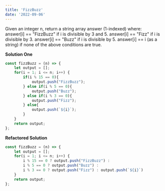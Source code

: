 ```yaml
---
title: 'FizzBuzz'
date: '2022-09-06'
---
```


Given an integer n, return a string array answer (1-indexed) where:
answer[i] == "FizzBuzz" if i is divisible by 3 and 5.
answer[i] == "Fizz" if i is divisible by 3.
answer[i] == "Buzz" if i is divisible by 5.
answer[i] == i (as a string) if none of the above conditions are true.

**Solution One**
```js
const fizzBuzz = (n) => {
    let output = [];
    for(i = 1; i <= n; i++) {
        if(i % 15 == 0){
            output.push("FizzBuzz");
        } else if(i % 5 == 0){
            output.push("Buzz");
        } else if(i % 3 == 0){
            output.push("Fizz");
        } else{
            output.push(`${i}`);
        }
    }
    return output;
};
```

**Refactored Solution**
```js
const fizzBuzz = (n) => {
    let output = [];
    for(i = 1; i <= n; i++) {
        i % 15 == 0 ? output.push("FizzBuzz") : 
        i % 5 == 0 ? output.push("Buzz") :
        i % 3 == 0 ? output.push("Fizz") : output.push(`${i}`)
    }
    return output;
};
```
